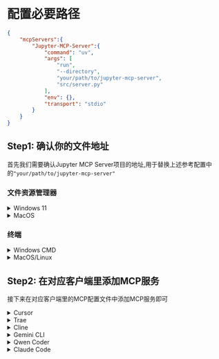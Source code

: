 # 配置必要路径

```json
{
    "mcpServers":{
        "Jupyter-MCP-Server":{
            "command": "uv",
            "args": [
                "run",
                "--directory",
                "your/path/to/jupyter-mcp-server",
                "src/server.py"
            ],
            "env": {},
            "transport": "stdio"
        }
    }
}
```

## Step1: 确认你的文件地址

首先我们需要确认Jupyter MCP Server项目的地址,用于替换上述参考配置中的`"your/path/to/jupyter-mcp-server"`

### 文件资源管理器

<details>
<summary> Windows 11</summary>

在`文件资源管理器`中找到Jupyter MCP Server对应的文件夹,按下快捷键`ctrl+shift+C`复制文件路径,参考的路径如下:

```bash
C:\Users\username\Desktop\MCP\jupyter-mcp-server
```

此时,需要注意将路径中的`\`替换为`\\`,最终的路径如下:

```bash
C:\\Users\\username\\Desktop\\MCP\\jupyter-mcp-server
```

最后将上述参考JSON格式中的文件路径替换为复制完毕的路径,示例如下:

```json
{
    "mcpServers":{
        "Jupyter-MCP-Server":{
            "command": "uv",
            "args": [
                "run",
                "--directory",
                "C:\\Users\\username\\Desktop\\MCP\\jupyter-mcp-server",
                "src/server.py"
            ],
            "env": {},
            "transport": "stdio"
        }
    }
}
```

</details>

<details>
<summary>MacOS</summary>

在`访达`中找到Jupyter MCP Server对应的文件夹,按下快捷键`option+command+c`复制文件路径,参考的路径如下:

```bash
/Users/username/Documents/mcp/jupyter-mcp-server
```

最后将上述参考JSON格式中的文件路径替换为复制完毕的路径,示例如下:

```json
{
    "mcpServers":{
        "Jupyter-MCP-Server":{
            "command": "uv",
            "args": [
                "run",
                "--directory",
                "/Users/username/Documents/mcp/jupyter-mcp-server",
                "src/server.py"
            ],
            "env": {},
            "transport": "stdio"
        }
    }
}
```

</details>

### 终端

<details>
<summary> Windows CMD</summary>

在对应路径下的终端中输入下述命令:

```bash
echo %cd%
```

此时,参考的输出路径如下:

```bash
C:\Users\username\Desktop\MCP\jupyter-mcp-server
```

此时,需要注意将路径中的`\`替换为`\\`,最终的路径如下:

```bash
C:\\Users\\username\\Desktop\\MCP\\jupyter-mcp-server
```

最后将上述参考JSON格式中的文件路径替换为复制完毕的路径,示例如下:

```json
{
    "mcpServers":{
        "Jupyter-MCP-Server":{
            "command": "uv",
            "args": [
                "run",
                "--directory",
                "C:\\Users\\username\\Desktop\\MCP\\jupyter-mcp-server",
                "src/server.py"
            ],
            "env": {},
            "transport": "stdio"
        }
    }
}
```

</details>

<details>
<summary> MacOS/Linux</summary>

在对应路径下的终端中输入下述命令:

```bash
pwd
```

此时,参考的输出路径如下:

```bash
/Users/username/Documents/mcp/jupyter-mcp-server
```

最后将上述参考JSON格式中的文件路径替换为复制完毕的路径,示例如下:

```json
{
    "mcpServers":{
        "Jupyter-MCP-Server":{
            "command": "uv",
            "args": [
                "run",
                "--directory",
                "/Users/username/Documents/mcp/jupyter-mcp-server",
                "src/server.py"
            ],
            "env": {},
            "transport": "stdio"
        }
    }
}
```

</details>

## Step2: 在对应客户端里添加MCP服务

接下来在对应客户端里的MCP配置文件中添加MCP服务即可

<details>

<summary> Cursor</summary>

在Cursor右上角打开`Cursor Settings`(⚙图标),选择`Tool & Integrations`在`MCP Tools`中点击`New MCP Sever`就会跳转到`mcp.json`文件,呈现的示例结果如下:

```json
{
  "mcpServers": {
    ...(已有的MCP,若没有则为空)
  }
}
```

在已有的MCP后将之前已经填充完善好的JSON文件黏贴,最终的参考结果如下:

```json
{
  "mcpServers": {
    ...(已有的MCP,若没有则为空),
    "Jupyter-MCP-Server" : {
        ...(上述具体内容)
    }
  }
}
```

最后保存并关闭`mcp.json`文件,返回查看`MCP Tools`中是否出现名为`Jupyter-MCP-Server`的MCP服务,等待片刻,如果黄灯变绿灯则表明MCP服务启动成功

</details>

<details>

<summary> Trae</summary>

在应用边侧打开AI功能管理按钮(⚙图标),选择`MCP`,点击`手动添加`中的`从JSON导入`,输入如下内容:

```json
{
  "mcpServers": {
    "Jupyter-MCP-Server" : {
        ...(上述具体内容)
    }
  }
}
```

点击确认,打开对应的MCP服务器,查看是否连接成功

</details>

<details>

<summary> Cline</summary>

在对话底部打开`Manager MCP Servers`,点击设置按钮(⚙图标),选择`Installed`,点击`Configure MCP Servers`就会跳转到`cline_mcp_settings.json`文件,呈现的示例结果如下:

```json
{
  "mcpServers": {
    ...(已有的MCP,若没有则为空)
  }
}
```

在已有的MCP后添加`,`(英文半角符号)(若无则无需添加),将之前已经填充完善好的JSON文件黏贴之后,最终的参考结果如下:

```json
{
  "mcpServers": {
    ...(已有的MCP,若没有则为空),
    "Jupyter-MCP-Server" : {
        ...(上述具体内容)
    }
  }
}
```

最后保存并关闭`cline_mcp_settings.json`文件,返回查看是否出现名为`Jupyter-MCP-Server`的MCP服务,启动并等待片刻,如果变绿灯则表明MCP服务启动成功

</details>

<details>

<summary> Gemini CLI</summary>

可以直接在终端中输入下述命令:

```bash
gemini mcp add Jupyter-MCP-Server uv run --directory your/path/to/jupyter-mcp-server src/server.py
```

或者也可以在项目中`.gemini`文件夹下的`settings.json`文件中添加如下内容:

```json
{
    ...(已有的配置,若没有则为空),
    "mcpServers":{
        ...(已有的MCP,若没有则为空),
        "Jupyter-MCP-Server":{
            "command": "uv",
            "args": [
                "run",
                "--directory",
                "your/path/to/jupyter-mcp-server",
                "src/server.py"
            ],
            "env": {}
        }
    }
}
```

</details>

<details>

<summary> Qwen Coder</summary>

可以直接在终端中输入下述命令:

```bash
qwen mcp add Jupyter-MCP-Server uv run --directory your/path/to/jupyter-mcp-server src/server.py
```

或者也可以在项目中`.qwen`文件夹下的`settings.json`文件中添加如下内容:

```json
{
    ...(已有的配置,若没有则为空),
    "mcpServers":{
        ...(已有的MCP,若没有则为空),
        "Jupyter-MCP-Server":{
            "command": "uv",
            "args": [
                "run",
                "--directory",
                "your/path/to/jupyter-mcp-server",
                "src/server.py"
            ],
            "env": {}
        }
    }
}
```

</details>

<details>

<summary> Claude Code</summary>

可以直接在终端中输入下述命令:

```bash
claude mcp add Jupyter-MCP-Server uv run --directory your/path/to/jupyter-mcp-server src/server.py
```

</details>

